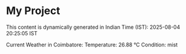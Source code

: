 # My Project

This content is dynamically generated in Indian Time (IST): 2025-08-04 20:25:05 IST


Current Weather in Coimbatore:
Temperature: 26.88 °C
Condition: mist
